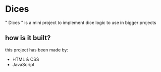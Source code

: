 # Dices
" Dices " is a mini project to implement dice logic to use in bigger projects

## how is it built?
this project has been made by:
- HTML & CSS
- JavaScript
